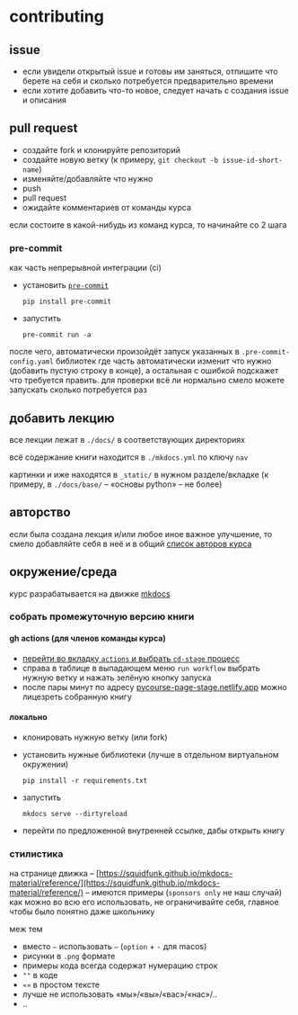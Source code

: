 # contributing

## issue

- если увидели открытый issue и готовы им заняться, отпишите что берете на себя и сколько потребуется предварительно времени
- если хотите добавить что-то новое, следует начать с создания issue и описания

## pull request

- создайте fork и клонируйте репозиторий
- создайте новую ветку (к примеру, `git checkout -b issue-id-short-name`)
- изменяйте/добавляйте что нужно
- push
- pull request
- ожидайте комментариев от команды курса

если состоите в какой-нибудь из команд курса, то начинайте со 2 шага

### pre-commit

как часть непрерывной интеграции (ci)

- установить [`pre-commit`](https://pre-commit.com/)

    ```
    pip install pre-commit
    ```

- запустить

    ```
    pre-commit run -a
    ```

после чего, автоматически произойдёт запуск указанных в `.pre-commit-config.yaml` библиотек где часть автоматически изменит что нужно (добавить пустую строку в конце), а остальная с ошибкой подскажет что требуется править. для проверки всё ли нормально смело можете запускать сколько потребуется раз

## добавить лекцию

все лекции лежат в `./docs/` в соответствующих директориях

всё содержание книги находится в `./mkdocs.yml` по ключу `nav`

картинки и иже находятся в `_static/` в нужном разделе/вкладке (к примеру, в `./docs/base/` – «основы python» – не более)

## авторство

если была создана лекция и/или любое иное важное улучшение, то смело добавляйте себя в неё и в общий [список авторов курса](./docs/authors.md)

## окружение/среда

курс разрабатывается на движке [mkdocs](https://github.com/squidfunk/mkdocs-material)

### собрать промежуточную версию книги

#### gh actions (для членов команды курса)

- [перейти во вкладку `actions` и выбрать `cd-stage` процесс](https://github.com/open-data-science/pycourse/actions/workflows/cd-stage.yml)
- справа в таблице в выпадающем меню `run workflow` выбрать нужную ветку и нажать зелёную кнопку запуска
- после пары минут по адресу [pycourse-page-stage.netlify.app](https://pycourse-page-stage.netlify.app/) можно лицезреть собранную книгу

#### локально

- клонировать нужную ветку (или fork)
- установить нужные библиотеки (лучше в отдельном виртуальном окружении)

    ```
    pip install -r requirements.txt
    ```

- запустить

    ```
    mkdocs serve --dirtyreload
    ```

- перейти по предложенной внутренней ссылке, дабы открыть книгу

### стилистика

на странице движка – [https://squidfunk.github.io/mkdocs-material/reference/](https://squidfunk.github.io/mkdocs-material/reference/) – имеются примеры (`sponsors only` не наш случай) как можно во всю его использовать, не ограничивайте себя, главное чтобы было понятно даже школьнику

меж тем

- вместо `–` использовать `–` (`option` + `-` для macos)
- рисунки в `.png` формате
- примеры кода всегда содержат нумерацию строк
- `""` в коде
- `«»` в простом тексте
- лучше не использовать «мы»/«вы»/«вас»/«нас»/..
- ..
